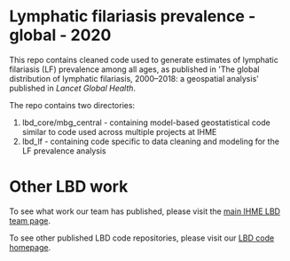 # Lymphatic filariasis prevalence - global - 2020

This repo contains cleaned code used to generate estimates of lymphatic filariasis (LF) prevalence among all ages, as published in 'The global distribution of lymphatic filariasis, 2000–2018: a geospatial analysis'  published in _Lancet Global Health_.

The repo contains two directories:
1) lbd_core/mbg_central - containing model-based geostatistical code similar to code used across multiple projects at IHME
2) lbd_lf - containing code specific to data cleaning and modeling for the LF prevalence analysis

# Other LBD work

To see what work our team has published, please visit the [main IHME LBD team page](http://www.healthdata.org/lbd).

To see other published LBD code repositories, please visit our [LBD code homepage](https://github.com/ihmeuw/lbd).
